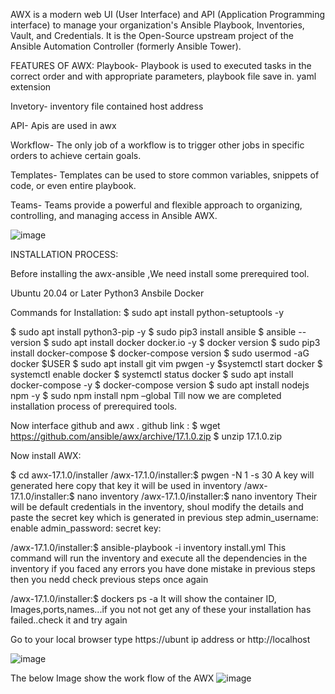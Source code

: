 AWX is a modern web UI (User Interface) and API (Application Programming interface) to manage your organization's Ansible Playbook, Inventories, Vault, and Credentials. It is the Open-Source upstream project of the Ansible Automation Controller (formerly Ansible Tower).

FEATURES OF AWX:
Playbook- Playbook is used to executed tasks in the correct order and with    appropriate   parameters, playbook file save in. yaml extension		

Invetory- inventory file contained host address

API- Apis are used in awx

Workflow- The only job of a workflow is to trigger other jobs in specific orders to achieve certain goals.

Templates- Templates can be used to store common variables, snippets of code, or even entire playbook.

Teams- Teams provide a powerful and flexible approach to organizing, controlling, and managing access in Ansible AWX.


![image](https://github.com/abhi798949/awx/assets/120705695/437ee234-ea50-4470-9da2-2f7ca9329918)

INSTALLATION PROCESS:

Before installing the  awx-ansible ,We need install some prerequired tool.

Ubuntu 20.04 or Later
Python3
Ansbile
Docker

Commands for Installation:
$ sudo apt install python-setuptools -y

$ sudo apt install python3-pip -y
$ sudo pip3 install ansible
$ ansible --version
$ sudo apt install docker docker.io -y
$ docker version
$ sudo pip3 install docker-compose
$ docker-compose version
$ sudo usermod -aG docker $USER
$ sudo apt install git vim pwgen -y
$systemctl start docker
$ systemctl enable docker
$ systemctl status docker
$ sudo apt install docker-compose -y
$ docker-compose version
$ sudo apt install nodejs npm -y
$ sudo npm install npm –global
Till now we are completed installation process of prerequired tools.

Now interface github and awx .
github link :
$ wget https://github.com/ansible/awx/archive/17.1.0.zip
$ unzip 17.1.0.zip

Now install AWX:

$ cd awx-17.1.0/installer
/awx-17.1.0/installer:$ pwgen -N 1 -s 30
A key will generated here copy that key it will be used in inventory
/awx-17.1.0/installer:$ nano inventory
/awx-17.1.0/installer:$ nano inventory
Their will be default credentials in the inventory, shoul modify the details and paste the secret key which is generated in previous step
admin_username:
enable admin_password:
secret key: 

/awx-17.1.0/installer:$ ansible-playbook -i inventory install.yml
This command will run the inventory and execute all the dependencies in the inventory if you faced any errors you have done mistake in previous steps then you nedd check previous steps once again

/awx-17.1.0/installer:$ dockers ps -a
It will show the container ID, Images,ports,names...if you not not get any of these your installation has failed..check it and try again

Go to your local browser type https://ubunt ip address or http://localhost

![image](https://github.com/abhi798949/awx/assets/120705695/233a6dff-0f07-4dea-ab41-b1f94ad216ac)


The below Image show the work flow of the AWX
![image](https://github.com/abhi798949/awx/assets/120705695/1afd4e8b-f88a-4c14-b517-e8b40f207b4c)













